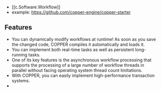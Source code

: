 
- [[c.Software.Workflow]]
- example: https://github.com/copper-engine/copper-starter

## Features

- You can dynamically modify workflows at runtime! As soon as you save the changed code, COPPER compiles it automatically and loads it.
- You can implement both real-time tasks as well as persistent long-running tasks.
- One of its key features is the asynchronous workflow processing that supports the processing of a large number of workflow threads in parallel without facing operating system thread count limitations.
- With COPPER, you can easily implement high-performance transaction systems.
- 